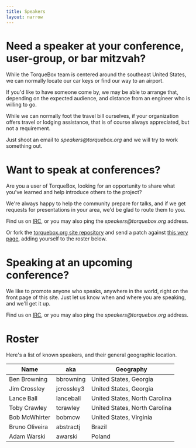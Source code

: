```yaml
---
title: Speakers
layout: narrow
---
```


# Need a speaker at your conference, user-group, or bar mitzvah?

While the TorqueBox team is centered around the southeast United
States, we can normally locate our car keys or find our way
to an airport.

If you'd like to have someone come by, we may be able to arrange
that, depending on the expected audience, and distance from 
an engineer who is willing to go.

While we can normally foot the travel bill ourselves, if your organization
offers travel or lodging assistance, that is of course always
appreciated, but not a requirement.

Just shoot an email to *<span>speakers</span>@torquebox<span>.org</span>*
and we will try to work something out. 

# Want to speak at conferences?

Are you a user of TorqueBox, looking for an opportunity to 
share what you've learned and help introduce others to the project?

We're always happy to help the community prepare for talks, and 
if we get requests for presentations in your area, we'd be glad
to route them to you.

Find us on [IRC](/community#irc), or you may also ping the
*<span>speakers</span>@torquebox<span>.org</span>* address.

Or fork the [torquebox.org site repository](http://github.com/torquebox/torquebox.org/)
and send a patch against [this very page](https://github.com/torquebox/torquebox.org/blob/master/speakers.md),
adding yourself to the roster below.

# Speaking at an upcoming conference?

We like to promote anyone who speaks, anywhere in the world,
right on the front page of this site.  Just let us know when
and where you are speaking, and we'll get it up.

Find us on [IRC](/community#irc), or you may also ping the
*<span>speakers</span>@torquebox<span>.org</span>* address.

# Roster

Here's a list of known speakers, and their general geographic
location.

|Name            | aka                  | Geography    |
|----------------|----------------------|--------------|
| Ben Browning   | bbrowning            | United States, Georgia
| Jim Crossley   | jcrossley3           | United States, Georgia
| Lance Ball     | lanceball            | United States, North Carolina
| Toby Crawley   | tcrawley             | United States, North Carolina
| Bob McWhirter  | bobmcw               | United States, Virginia
| Bruno Oliveira | abstractj            | Brazil 
| Adam Warski    | awarski              | Poland
